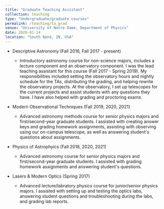 ```yaml
---
title: "Graduate Teaching Assistant"
collection: teaching
type: "Undergraduate/graduate courses"
permalink: /teaching/ta_grad
venue: "University of Notre Dame, Department of Physics"
date: 2020-01-14
location: "South Bend, IN, USA"
---
```


* Descriptive Astronomy (Fall 2016, Fall 2017 - present)
  * Introductory astronomy course for non-science majors, includes a lecture component and an observatory component. I was the lead teaching assistant for this course (Fall 2017 - Spring 2019). My responsibilities included setting the observatory hours and nightly schedule for the TAs, distributing the grading, and helping rewrite the observatory projects. At the observatory, I set up telescopes for the current projects and assist students with any questions they have. I have also helped with grading and proctoring exams.
  
* Modern Observational Techniques (Fall 2019, 2020, 2021)
  * Advanced astronomy methods course for senior physics majors and first/second-year graduate students. I assisted with creating answer keys and grading homework assignments, assisting with observing using our on-campus telescope, as well as answering student's questions about assignments.

* Physics of Astrophyics (Fall 2018, 2020, 2021)
  * Advanced astronomy course for senior physics majors and first/second-year graduate students. I assisted with grading homework assignments and answering student's questions.

* Lasers & Modern Optics (Spring 2017)
  * Advanced lecture/labratory physics course for junior/senior physics majors. I assisted with setting up and testing the optics labs, answering student questions and troubleshooting during the labs, and grading lab reports.
